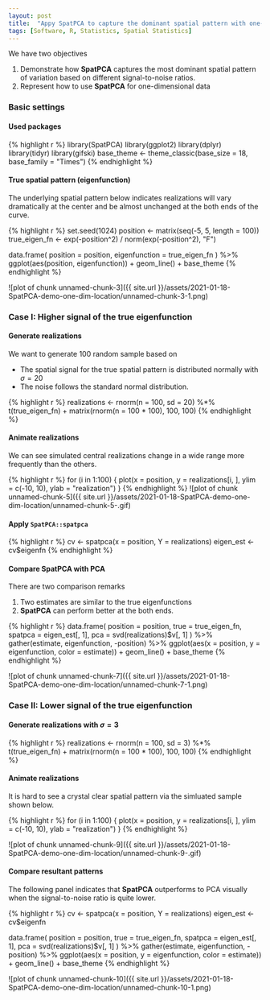 ```yaml
---
layout: post
title:  "Appy SpatPCA to capture the dominant spatial pattern with one-dimensional locations"
tags: [Software, R, Statistics, Spatial Statistics]
---
```



We have two objectives
1. Demonstrate how **SpatPCA** captures the most dominant spatial pattern of variation based on different signal-to-noise ratios.
2. Represent how to use **SpatPCA** for one-dimensional data

### Basic settings
#### Used packages

{% highlight r %}
library(SpatPCA)
library(ggplot2)
library(dplyr)
library(tidyr)
library(gifski)
base_theme <- theme_classic(base_size = 18, base_family = "Times")
{% endhighlight %}
#### True spatial pattern (eigenfunction)
The underlying spatial pattern below indicates realizations will vary dramatically at the center and be almost unchanged at the both ends of the curve.

{% highlight r %}
set.seed(1024)
position <- matrix(seq(-5, 5, length = 100))
true_eigen_fn <- exp(-position^2) / norm(exp(-position^2), "F")

data.frame(
  position = position,
  eigenfunction = true_eigen_fn
) %>%
  ggplot(aes(position, eigenfunction)) +
  geom_line() +
  base_theme
{% endhighlight %}

![plot of chunk unnamed-chunk-3]({{ site.url }}/assets/2021-01-18-SpatPCA-demo-one-dim-location/unnamed-chunk-3-1.png)


### Case I: Higher signal of the true eigenfunction
#### Generate realizations 
We want to generate 100 random sample based on 
  - The spatial signal for the true spatial pattern is distributed normally with $\sigma=20$
  - The noise follows the standard normal distribution.


{% highlight r %}
realizations <- rnorm(n = 100, sd = 20) %*% t(true_eigen_fn) + matrix(rnorm(n = 100 * 100), 100, 100)
{% endhighlight %}

#### Animate realizations
We can see simulated central realizations change in a wide range more frequently than the others.

{% highlight r %}
for (i in 1:100) {
  plot(x = position, y = realizations[i, ], ylim = c(-10, 10), ylab = "realization")
}
{% endhighlight %}
![plot of chunk unnamed-chunk-5]({{ site.url }}/assets/2021-01-18-SpatPCA-demo-one-dim-location/unnamed-chunk-5-.gif)


#### Apply `SpatPCA::spatpca`

{% highlight r %}
cv <- spatpca(x = position, Y = realizations)
eigen_est <- cv$eigenfn
{% endhighlight %}
#### Compare **SpatPCA** with PCA
There are two comparison remarks 
  1. Two estimates are similar to the true eigenfunctions
  2. **SpatPCA** can perform better at the both ends.

{% highlight r %}
data.frame(
  position = position,
  true = true_eigen_fn,
  spatpca = eigen_est[, 1],
  pca = svd(realizations)$v[, 1]
) %>%
  gather(estimate, eigenfunction, -position) %>%
  ggplot(aes(x = position, y = eigenfunction, color = estimate)) +
  geom_line() +
  base_theme
{% endhighlight %}

![plot of chunk unnamed-chunk-7]({{ site.url }}/assets/2021-01-18-SpatPCA-demo-one-dim-location/unnamed-chunk-7-1.png)

### Case II: Lower signal of the true eigenfunction
#### Generate realizations with $\sigma=3$

{% highlight r %}
realizations <- rnorm(n = 100, sd = 3) %*% t(true_eigen_fn) + matrix(rnorm(n = 100 * 100), 100, 100)
{% endhighlight %}

#### Animate realizations
It is hard to see a crystal clear spatial pattern via the simluated sample shown below.

{% highlight r %}
for (i in 1:100) {
  plot(x = position, y = realizations[i, ], ylim = c(-10, 10), ylab = "realization")
}
{% endhighlight %}


![plot of chunk unnamed-chunk-9]({{ site.url }}/assets/2021-01-18-SpatPCA-demo-one-dim-location/unnamed-chunk-9-.gif)

#### Compare resultant patterns
The following panel indicates that **SpatPCA** outperforms to PCA visually when the signal-to-noise ratio is quite lower.


{% highlight r %}
cv <- spatpca(x = position, Y = realizations)
eigen_est <- cv$eigenfn

data.frame(
  position = position,
  true = true_eigen_fn,
  spatpca = eigen_est[, 1],
  pca = svd(realizations)$v[, 1]
) %>%
  gather(estimate, eigenfunction, -position) %>%
  ggplot(aes(x = position, y = eigenfunction, color = estimate)) +
  geom_line() +
  base_theme
{% endhighlight %}

![plot of chunk unnamed-chunk-10]({{ site.url }}/assets/2021-01-18-SpatPCA-demo-one-dim-location/unnamed-chunk-10-1.png)
